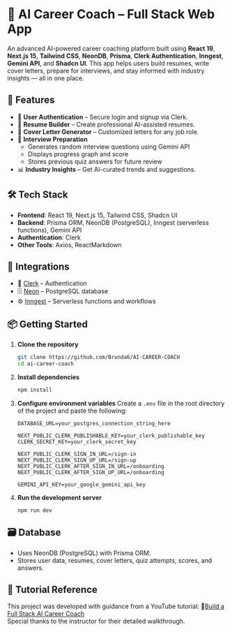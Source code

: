 # 🧠 AI Career Coach – Full Stack Web App

An advanced AI-powered career coaching platform built using **React 19**, **Next.js 15**, **Tailwind CSS**, **NeonDB**, **Prisma**, **Clerk Authentication**, **Inngest**, **Gemini API**, and **Shadcn UI**. This app helps users build resumes, write cover letters, prepare for interviews, and stay informed with industry insights — all in one place.

## 🚀 Features

- 🔐 **User Authentication** – Secure login and signup via Clerk.
- 📝 **Resume Builder** – Create professional AI-assisted resumes.
- 📄 **Cover Letter Generator** – Customized letters for any job role.
- 🎯 **Interview Preparation**
  - Generates random interview questions using Gemini API
  - Displays progress graph and score
  - Stores previous quiz answers for future review
- 📊 **Industry Insights** – Get AI-curated trends and suggestions.

## 🛠️ Tech Stack

- **Frontend**: React 19, Next.js 15, Tailwind CSS, Shadcn UI  
- **Backend**: Prisma ORM, NeonDB (PostgreSQL), Inngest (serverless functions), Gemini API  
- **Authentication**: Clerk  
- **Other Tools**: Axios, ReactMarkdown

## 🔗 Integrations

- 🔐 [Clerk](https://go.clerk.com/pkesmB9) – Authentication
- 🗄️ [Neon](https://fyi.neon.tech/4rc) – PostgreSQL database
- ⚙️ [Inngest](https://innge.st/yt-rsc2) – Serverless functions and workflows

## 📦 Getting Started

1. **Clone the repository**
   ```bash
   git clone https://github.com/Brunda6/AI-CAREER-COACH
   cd ai-career-coach
   
2. **Install dependencies**
   ```bash
   npm install
   
3. **Configure environment variables**
   Create a `.env` file in the root directory of the project and paste the following:

   ```env
   DATABASE_URL=your_postgres_connection_string_here

   NEXT_PUBLIC_CLERK_PUBLISHABLE_KEY=your_clerk_publishable_key
   CLERK_SECRET_KEY=your_clerk_secret_key

   NEXT_PUBLIC_CLERK_SIGN_IN_URL=/sign-in
   NEXT_PUBLIC_CLERK_SIGN_UP_URL=/sign-up
   NEXT_PUBLIC_CLERK_AFTER_SIGN_IN_URL=/onboarding
   NEXT_PUBLIC_CLERK_AFTER_SIGN_UP_URL=/onboarding

   GEMINI_API_KEY=your_google_gemini_api_key

4. **Run the development server**
   ```env
   npm run dev

## 🗃️ Database

- Uses NeonDB (PostgreSQL) with Prisma ORM.
- Stores user data, resumes, cover letters, quiz attempts, scores, and answers.

## 📖 Tutorial Reference

This project was developed with guidance from a YouTube tutorial: 🎥[Build a Full Stack AI Career Coach](https://www.youtube.com/watch?v=UbXpRv5ApKA)  
Special thanks to the instructor for their detailed walkthrough.

